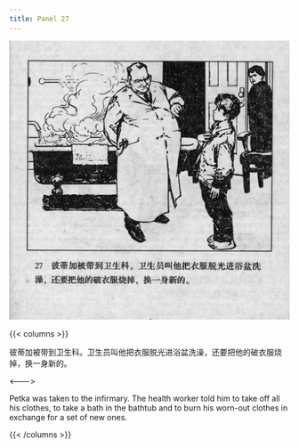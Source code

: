 ```yaml
---
title: Panel 27
---
```


![biao page](./../../images/biao/seifert0726_biao_0031_027.jpg)

{{< columns >}}

彼蒂加被带到卫生科。卫生员叫他把衣服脱光进浴盆洗澡，还要把他的破衣服烧掉，换一身新的。

<--->

Petka was taken to the infirmary. The health worker told him to take off all his clothes, to take a bath in the bathtub and to burn his worn-out clothes in exchange for a set of new ones.

{{< /columns >}}
